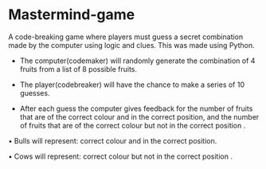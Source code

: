 # Mastermind-game
A code-breaking game where players must guess a secret combination made by the computer using logic and clues. This was made using Python.

- The computer(codemaker) will randomly generate the combination
of 4 fruits from a list of 8 possible fruits.

- The player(codebreaker) will have the chance to make a series of 10
guesses.

- After each guess the computer gives feedback for the number of
fruits that are of the correct colour and in the correct position, and
the number of fruits that are of the correct colour but not in the
correct position .

• Bulls will represent: correct colour and in the correct position.

• Cows will represent: correct colour but not in the correct position .
